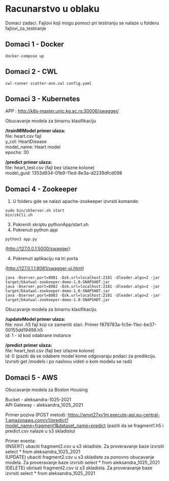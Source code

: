 # Racunarstvo u oblaku 
Domaci zadaci. Fajlovi koji mogu pomoci pri testiranju se nalaze u folderu fajlovi_za_testiranje

## Domaci 1 - Docker
```
docker-compose up
```

## Domaci 2 - CWL
```
cwl-runner scatter-ann.cwl config.yaml
```

## Domaci 3 - Kubernetes
APP : http://k8s-master.unic.kg.ac.rs:30006/swagger/

Obucavanje modela za binarnu klasifikaciju

**/trainMlModel primer ulaza:**<br />
file: heart.csv fajl<br />
y_col: HeartDisease<br />
model_name: Heart model<br />
epochs: 30

**/predict primer ulaza:**<br />
file: heart_test.csv (fajl bez izlazne kolone)<br />
model_guid: 1353d934-01b9-11ed-8e3a-d2239dfcd098<br />


## Domaci 4 - Zookeeper
1. U folderu gde se nalazi apache-zookeeper izvrsiti komande:<br/>
```
sudo bin/zkServer.sh start
bin/zkCli.sh
```
3. Pokreniti skriptu pythonApp/start.sh<br />
4. Pokrenuti python app<br />
```
python3 app.py
```
(http://127.0.0.1:5000/swagger)

4. Pokrenuti aplikaciju na tri porta<br />

(http://127.0.1.1:8081/swagger-ui.html)
```
java -Dserver.port=8081 -Dzk.url=localhost:2181 -Dleader.algo=2 -jar target/bkatwal-zookeeper-demo-1.0-SNAPSHOT.jar
java -Dserver.port=8082 -Dzk.url=localhost:2181 -Dleader.algo=2 -jar target/bkatwal-zookeeper-demo-1.0-SNAPSHOT.jar
java -Dserver.port=8083 -Dzk.url=localhost:2181 -Dleader.algo=2 -jar target/bkatwal-zookeeper-demo-1.0-SNAPSHOT.jar
```
Obucavanje modela za binarnu klasifikaciju.

**/updateModel primer ulaza:**<br />
file: novi .h5 fajl koji ce zameniti stari. Primer f879783a-fc5e-11ec-be37-00155dd19498.h5<br/>
id: 1 - id kod odabrane instance<br/>

**/predict primer ulaza:**<br />
file: heart_test.csv (fajl bez izlazne kolone)<br />
id: 0 (paziti da se odabere model kome odgovaraju podaci za predikciju. Izvrsiti get /models i po naslovu videti o kom modelu se radi)<br />


## Domaci 5 - AWS 
Obucavanje modela za Boston Housing

Bucket - aleksandra-1025-2021<br/>
API Gateway - aleksandra_1025_2021<br/>

Primer poziva (POST metod): https://wnxt27xv1m.execute-api.eu-central-1.amazonaws.com/v1/predict?model_name=fragment1&dataset_name=predict (paziti da se fragment1.h5 i predict.csv nalaze u s3 skladistu)

Primer eventa:<br/> 
(INSERT) ubaciti fragment2.csv u s3 skladiste. Za proveravanje baze izvrsiti select * from aleksandra_1025_2021<br/> 
(UPDATE) ubaciti fragment2.csv u s3 skladiste za ponovno obucavanje modela. Za proveravanje baze izvrsiti select * from aleksandra_1025_2021<br/> 
(DELETE) obrisati fragment2.csv iz s3 skladista. Za proveravanje baze izvrsiti select * from aleksandra_1025_2021<br/> 



